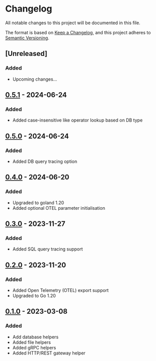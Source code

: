 # Changelog

All notable changes to this project will be documented in this file.

The format is based on [Keep a Changelog](https://keepachangelog.com/en/1.0.0/),
and this project adheres to [Semantic Versioning](https://semver.org/spec/v2.0.0.html).

## [Unreleased]
### Added
- Upcoming changes...

## [0.5.1] - 2024-06-24
### Added
- Added case-insensitive like operator lookup based on DB type

## [0.5.0] - 2024-06-24
### Added
- Added DB query tracing option

## [0.4.0] - 2024-06-20
### Added
- Upgraded to goland 1.20
- Added optional OTEL parameter initialisation

## [0.3.0] - 2023-11-27
### Added
- Added SQL query tracing support

## [0.2.0] - 2023-11-20
### Added
- Added Open Telemetry (OTEL) export support
- Upgraded to Go 1.20


## [0.1.0] - 2023-03-08
### Added
- Add database helpers
- Added file helpers
- Added gRPC helpers
- Added HTTP/REST gateway helper

[0.1.0]: https://github.com/scanoss/go-grpc-helper/compare/v0.0.0...v0.1.0
[0.2.0]: https://github.com/scanoss/go-grpc-helper/compare/v0.1.0...v0.2.0
[0.3.0]: https://github.com/scanoss/go-grpc-helper/compare/v0.2.0...v0.3.0
[0.4.0]: https://github.com/scanoss/go-grpc-helper/compare/v0.3.0...v0.4.0
[0.5.0]: https://github.com/scanoss/go-grpc-helper/compare/v0.4.0...v0.5.0
[0.5.1]: https://github.com/scanoss/go-grpc-helper/compare/v0.5.0...v0.5.1
